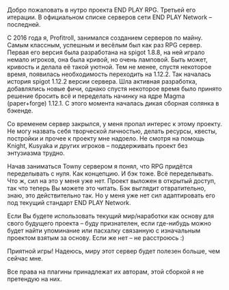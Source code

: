 Добро пожаловать в нутро проекта END PLAY RPG. Третьей его итерации.
В официальном списке серверов сети END PLAY Network – последней.

С 2016 года я, Profitroll, занимался созданием серверов по майну.
Самым классным, успешным и весёлым был как раз RPG сервер.
Первая его версия была разработана на spigot 1.8.8, на ней играло
немало игроков, она была кривой, но очень ламповой. Быть может,
кривость и делала её такой уютной. Тем не менее, спустя некоторое время,
появилась необходимость переходить на 1.12.2. Так началась история
spigot 1.12.2 версии сервера. Шла активная разработка, добавлялись
новые фичи, однако спустя некоторое время было принято решение
бросить всё и переделать начинку на ядре Magma (paper+forge) 1.12.1.
С этого момента началась дикая сборная солянка в бэкенде.

Со временем сервер закрылся, у меня пропал интерес к этому проекту.
Не могу назвать себя творческой личностью, делать ресурсы, квесты,
постройки и прочее к проекту мне надоело. Не смотря на помощь Knight,
Kusyaka и других игроков – поддерживать проект без энтузиазма трудно.

Начав заниматься Towny сервером я понял, что RPG придётся переделывать
с нуля. Как концепцию. И бэк тоже. Всё переделывать. Что ж, сил на это
у меня уже нет. Проект выложен в открытый доступ, так что теперь Вы
можете это читать. Бэк выглядит отвратительно, знаю, это действительно так.
Но у меня уже нет сил адаптировать его под текущий стандарт END PLAY Network.

Если Вы будете использовать текущий мир/наработки как основу для
свого будущего проекта – буду признателен, если где-нибудь можно будет
найти упоминание или пасхалку связанную с изначальным проектом
взятым за основу. Если же нет – не расстроюсь :)

Приятной игры! Надеюсь, миру этот сервер будет полезен больше, чем сейчас мне.

Все права на плагины принадлежат их авторам, этой сборкой я не претендую на них.
